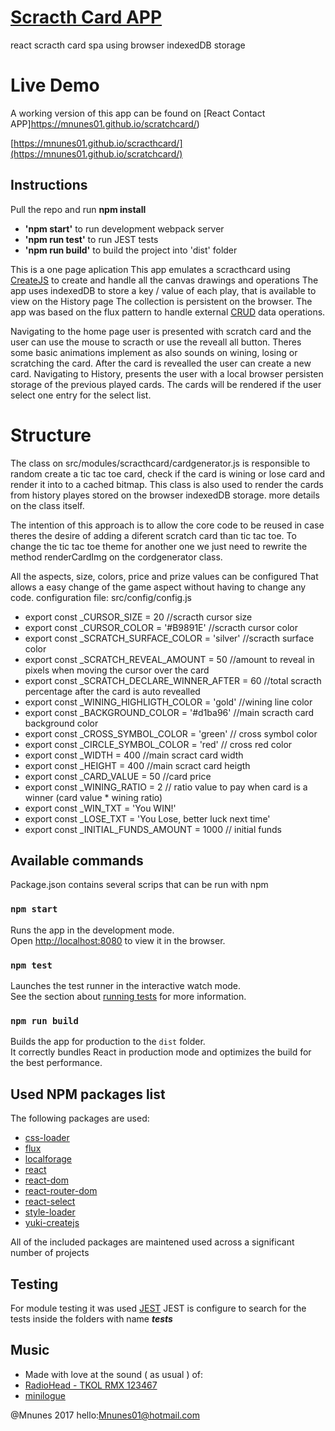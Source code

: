 # [Scracth Card APP](https://mnunes01.github.io/scratchcard/)
react scracth card spa using browser indexedDB storage

# Live Demo
A working version of this app can be found on [React Contact APP]https://mnunes01.github.io/scratchcard/)

[https://mnunes01.github.io/scracthcard/](https://mnunes01.github.io/scratchcard/)

## Instructions
Pull the repo and run **npm install**

- **'npm start'** to run development webpack server
- **'npm run test'** to run JEST tests
- **'npm run build'** to build the project into 'dist' folder


This is a one page aplication
This app emulates a scracthcard using [CreateJS](http://createjs.com/) to create and handle all the canvas drawings and operations
The app uses indexedDB to store a key / value of each play, that is available to view on the History page
The collection is persistent on the browser.
The app was based on the flux pattern to handle external [CRUD](https://en.wikipedia.org/wiki/Create,_read,_update_and_delete) data operations.

Navigating to the home page user is presented with scratch card and the user can use the mouse to scracth or use the reveall all button.
Theres some basic animations implement as also sounds on wining, losing or scratching the card.
After the card is revealled the user can create a new card.
Navigating to History, presents the user with a local browser persisten storage of the previous played cards. The cards will be rendered if the user select one entry for the select list.

# Structure
The class on src/modules/scracthcard/cardgenerator.js is responsible to random create a tic tac toe card, check if the card is wining or lose card and render it into to a cached bitmap.
This class is also used to render the cards from history playes stored on the browser indexedDB storage.
more details on the class itself.

The intention of this approach is to allow the core code to be reused in case theres the desire of adding a diferent scratch card than tic tac toe.
To change the tic tac toe theme for another one we just need to rewrite the method renderCardImg on the cordgenerator class.

All the aspects, size, colors, price and prize values can be configured
That allows a easy change of the game aspect without having to change any code.
configuration file: src/config/config.js

- export const _CURSOR_SIZE = 20 //scracth cursor size
- export const _CURSOR_COLOR = '#B9891E' //scracth cursor color
- export const _SCRATCH_SURFACE_COLOR = 'silver' //scracth surface color
- export const _SCRATCH_REVEAL_AMOUNT = 50 //amount to reveal in pixels when moving the cursor over the card
- export const _SCRATCH_DECLARE_WINNER_AFTER = 60 //total scracth percentage after the card is auto revealled
- export const _WINING_HIGHLIGTH_COLOR = 'gold' //wining line color
- export const _BACKGROUND_COLOR = '#d1ba96' //main scracth card background color
- export const _CROSS_SYMBOL_COLOR = 'green' // cross symbol color
- export const _CIRCLE_SYMBOL_COLOR = 'red' // cross red color
- export const _WIDTH = 400 //main scract card width
- export const _HEIGHT = 400 //main scract card heigth
- export const _CARD_VALUE = 50 //card price
- export const _WINING_RATIO = 2 // ratio value to pay when card is a winner (card value * wining ratio)
- export const _WIN_TXT = 'You WIN!'
- export const _LOSE_TXT = 'You Lose, better luck next time'
- export const _INITIAL_FUNDS_AMOUNT = 1000 // initial funds

## Available commands
Package.json contains several scrips that can be run with npm

### `npm start`

Runs the app in the development mode.<br>
Open [http://localhost:8080](http://localhost:8000) to view it in the browser.

### `npm test`

Launches the test runner in the interactive watch mode.<br>
See the section about [running tests](#running-tests) for more information.

### `npm run build`

Builds the app for production to the `dist` folder.<br>
It correctly bundles React in production mode and optimizes the build for the best performance.

## Used NPM packages list
The following packages are used:

- [css-loader](https://www.npmjs.com/package/css-loader)
- [flux](https://www.npmjs.com/package/flux)
- [localforage](https://www.npmjs.com/package/localforage)
- [react](https://www.npmjs.com/package/react)
- [react-dom](https://www.npmjs.com/package/react-dom)
- [react-router-dom](https://www.npmjs.com/package/react-router-dom)
- [react-select](https://www.npmjs.com/package/react-select)
- [style-loader](https://www.npmjs.com/package/style-loader)
- [yuki-createjs](https://www.npmjs.com/package/yuki-createjs)

All of the included packages are maintened used across a significant number of projects

## Testing

For module testing it was used [JEST](https://www.npmjs.com/package/jest)
JEST is configure to search for the tests inside the folders with name *__tests__*

## Music
* Made with love at the sound ( as usual ) of:
* [RadioHead - TKOL RMX 123467](https://open.spotify.com/album/47xaqCsJcYFWqD1gwujl1T)
* [minilogue](https://www.youtube.com/watch?v=qgiL7lsIATA)

@Mnunes 2017 hello:[Mnunes01@hotmail.com](mailto:mnunes01@hotmail.com)
